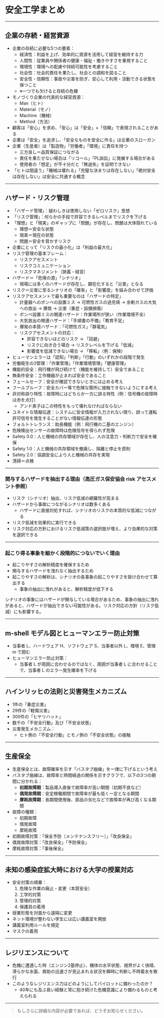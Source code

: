 # 安全工学まとめ
---

## 企業の存続・経営資源
- 企業の存続に必要な5つの要素：
    - 経済性：利益を上げ、効率的に資源を活用して経営を維持する力
    - 人間性：従業員や関係者の健康・福祉・働きやすさを重視すること
    - 環境性：環境への配慮や持続可能性を考慮すること
    - 社会性：社会的責任を果たし、社会との調和を図ること
    - 安全性・信頼性：事故や災害を防ぎ、安心して利用・活動できる状態を保つこと
    - ※一つでも欠けると存続の危機
- モノづくり企業の代表的な経営資源：
    - Man（ヒト）
    - Material（モノ）
    - Machine（機械）
    - Method（方法）
- 顧客は「安心」を求め、「安心」は「安全」×「信頼」で表現されることがある
- 企業は「安全」を追求し、「安全なものを安全に作る」は企業のスローガン
- 企業（生産者）は「製造物」「労働者」「環境」に責任を持つ
    - 三方良し＝品質保証につながる
    - 責任を果たせない場合は「リコール」「PL訴訟」に発展する場合がある
    - 使用者の「想定」が不十分だと「無過失」を証明できない
- 「ヒトは間違う」「機械は壊れる」「完璧な決まりは存在しない」「絶対安全は存在しない」は安全に共通する概念

---

## ハザード・リスク管理
- 「ハザード管理」：疑わしきは使用しない「ゼロリスク」思想
- 「リスク管理」：何らかの手段で許容できるレベルまでリスクを下げる
- 「理想」と「現実」のギャップに「問題」が存在し、問題は大体隠れている
    - 理想＝安全な状態
    - 現実＝現在の状態
    - 問題＝安全を脅かすリスク
- 企業にとって「リスクの最小化」は「利益の最大化」
- リスク管理の基本フレーム：
    - リスクアセスメント
    - リスクコミュニケーション
    - リスクマネジメント（狭義・経営）
- ハザード＝「危険の源」「シナリオ」
    - 現場には多くのハザードが存在し、顕在化すると「災害」となる
- リスク＝災害に至るシナリオの「確率」と「影響度」を組み合わせて評価
- リスクアセスメントで最も重要なのは「ハザードの特定」
    - 計量器へのボンベの設置ミス → 可燃性ガスの過充填 → 余剰ガスの大気への放出 → 爆発 → 災害（重症・設備損傷）
    - ボンベ設置ミスの関連ハザード：作業場所が狭い（作業環境不全）
    - 大気放出の関連ハザード：「手順書の不備」「教育不足」
    - 爆発の本質ハザード：「可燃性ガス」「静電気」
    - リスクアセスメントの対応：
        - 許容できないほどのリスク → 「回避」
        - リスクに向き合う場合 → リスクレベルを下げる「低減」
        - 影響度を低減できない場合 → 「移転」（例：保険）
- ヒューマンエラーは「認知」「判断」「行動」のいずれかの段階で発生
- 労働衛生の3管理：「作業管理」「作業環境管理」「健康管理」
- 機能的安全：飛行機が飛び続けて（機能を維持して）安全であること
- 無条件安全：工作機器が止まれば安全であること
- フェールセーフ：安全が確認できないときには止める考え
- フールプルーフ：安全カバー等で危険な箇所に接触できないようにする考え
- 非対称誤り特性：故障時にはどちらか一方に誤る特性（例：信号機の故障時は赤を点灯）
    - アンド素子はこの特性をもって壊れなければならない
- ユネイトな情報伝達：システムに安全情報が入力されない限り、誤って運転許可信号を発生することがない情報伝達の形態
- フォルトトレランス：助長機能（例：飛行機の二基のエンジン）
- 危険検出センサーの故障時は危険信号を得られず危険
- Safety 0.0：人と機械の共存領域が存在し、人の注意力・判断力で安全を確保
- Safety 1.0：人と機械の共存領域を撤廃し、隔離と停止を原則
- Safety 2.0：協調安全により人と機械の共存を実現
- 清掃＝点検

---

### 関与するハザードを抽出する理由（高圧ガス保安協会 risk アセスメント参照）
- リスク（シナリオ）抽出、リスク低減の網羅性が高まる
- ハザードから事故につながるシナリオは数多くある
    - ハザードに直接対処すれば、シナリオのリスクの本質的な低減につながる
- リスク低減を効果的に実行できる
- リスク対応の方針におけるリスク低減策の選択肢が増え、より効果的な対策を選択できる

---

### 起こり得る事象を細かく段階的につないでいく理由
- 起こりやすさの解析精度を確保するため
- 関与するハザードを洩れなく抽出するため
- 起こりやすさの解析は、シナリオの各事象の起こりやすさを掛け合わせて算出する
    - 事象の抽出に洩れがあると、解析精度が低下する

シナリオの事象にはハザードが関与している場合があるため、事象の抽出に洩れがあると、ハザードが抽出できない可能性がある。リスク対応の方針（リスク低減）にも影響する。

---

## m-shell モデル図とヒューマンエラー防止対策
- 当事者 L、ハードウェア H、ソフトウェア S、当事者以外 L、環境 E、管理 m で囲む
- ヒューマンエラー防止対策：
    - 当事者 L が周囲に合わせるのではなく、周囲が当事者 L に合わせることで、当事者 L のエラー発生確率を下げる

---

## ハインリッヒの法則と災害発生メカニズム
- 1件の「重症災害」
- 29件の「軽傷災害」
- 300件の「ヒヤリハット」
- 数千の「不安全行動」及び「不安全状態」
- 災害発生メカニズム：
    - ヒト側の「不安全行動」とモノ側の「不安全状態」の接触

---

## 生産保全
- 生産保全とは、故障確率を示す「バスタブ曲線」を一律に下げるという考え
- バスタブ曲線は、故障率と時間経過の関係を示すグラフで、以下の3つの期間に分かれる：
    - **初期故障期**：製品導入直後で故障率が高い期間（初期不良など）
    - **偶発故障期**：安定稼働期間で故障率が最も低く一定となる期間
    - **摩耗故障期**：長期間使用後、部品の劣化などで故障率が再び高くなる期間
- 故障の種類：
    - 初期故障
    - 偶発故障
    - 摩耗故障
- 初期故障対策：「保全予防（メンテナンスフリー）」「改良保全」
- 偶発故障対策：「改良保全」「予防保全」
- 摩耗故障対策：「事後保全」

---

## 未知の感染症拡大時における大学の授業対応
- 安全対策の順番：
    1. 危険な作業の廃止・変更（本質安全）
    2. 工学的対策
    3. 管理的対策
    4. 保護具の着用
- 授業形態を対面から遠隔に変更
- ネット環境が整わない学生には広い講義室を開放
- 講義室利用ルールを規定
- マスクの着用

---

## レジリエンスについて
- 危機に遭遇した時（エンジン2基停止）、機体の水平状態、視界がよく快晴、滑らかな水面、救助の迅速さが見込まれる状況を瞬時に判断し不時着水を敢行
- このようなレジリエンス力はどのようにしてパイロットに備わったのか？
    - 40年にも及ぶ長い経験と常に抱き続けた危機意識により備わるものと考えられる

---

> もしさらに詳細な内容が必要であれば、どうぞお知らせください。